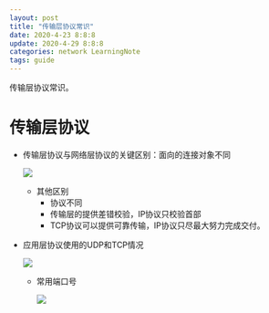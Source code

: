 ```yaml
---
layout: post
title: "传输层协议常识"
date: 2020-4-23 8:8:8
update: 2020-4-29 8:8:8
categories: network LearningNote
tags: guide
---
```


传输层协议常识。

# 传输层协议

* 传输层协议与网络层协议的关键区别：面向的连接对象不同

  ![](https://chrishuppor.github.io/image/Snipaste_2020-04-23_15-10-47.png)

  * 其他区别
    * 协议不同
    * 传输层的提供差错校验，IP协议只校验首部
    * TCP协议可以提供可靠传输，IP协议只尽最大努力完成交付。

* 应用层协议使用的UDP和TCP情况

  ![](https://chrishuppor.github.io/image/Snipaste_2020-04-23_15-15-04.png)

  * 常用端口号

    ![](https://chrishuppor.github.io/image/Snipaste_2020-04-23_15-16-34.png)